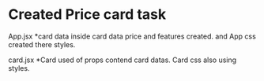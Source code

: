 # Created Price card task

App.jsx
*card data inside card data price and features created.
and App css created there styles.

card.jsx
*Card used of props contend card datas.
Card css also using styles.